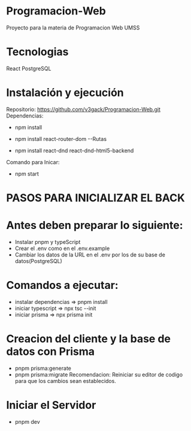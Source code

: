 # Programacion-Web
Proyecto para la materia de Programacion Web UMSS
# Tecnologias 
 React
 PostgreSQL
# Instalación y ejecución
 Repositorio:
 https://github.com/v3gack/Programacion-Web.git
 Dependencias:

 - npm install

 - npm install react-router-dom --Rutas

 - npm install react-dnd react-dnd-html5-backend 

Comando para Inicar:
 - npm start

# PASOS PARA INICIALIZAR EL BACK

# Antes deben preparar lo siguiente:
- Instalar pnpm y typeScript
- Crear el .env como en el .env.example
- Cambiar los datos de la URL en el .env por los de su base de datos(PostgreSQL)

# Comandos a ejecutar:  
- instalar dependencias => pnpm install 
- iniciar typescript => npx tsc --init
- iniciar prisma => npx prisma init

# Creacion del cliente y la base de datos con Prisma
- pnpm prisma:generate
- pnpm prisma:migrate
Recomendacion: Reiniciar su editor de codigo para que los cambios sean establecidos.

# Iniciar el Servidor
- pnpm dev